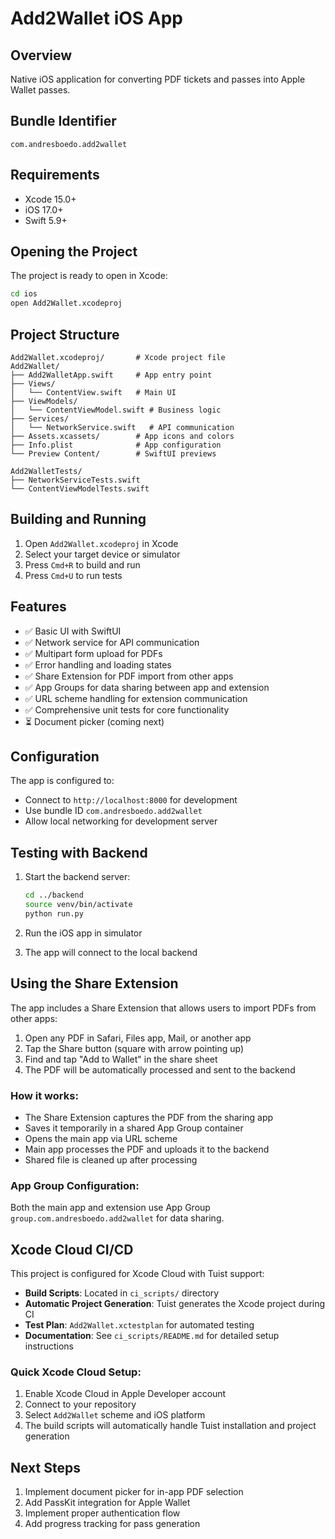 # Add2Wallet iOS App

## Overview
Native iOS application for converting PDF tickets and passes into Apple Wallet passes.

## Bundle Identifier
`com.andresboedo.add2wallet`

## Requirements
- Xcode 15.0+
- iOS 17.0+
- Swift 5.9+

## Opening the Project

The project is ready to open in Xcode:

```bash
cd ios
open Add2Wallet.xcodeproj
```

## Project Structure
```
Add2Wallet.xcodeproj/       # Xcode project file
Add2Wallet/
├── Add2WalletApp.swift     # App entry point
├── Views/
│   └── ContentView.swift   # Main UI
├── ViewModels/
│   └── ContentViewModel.swift # Business logic
├── Services/
│   └── NetworkService.swift   # API communication
├── Assets.xcassets/        # App icons and colors
├── Info.plist              # App configuration
└── Preview Content/        # SwiftUI previews

Add2WalletTests/
├── NetworkServiceTests.swift
└── ContentViewModelTests.swift
```

## Building and Running

1. Open `Add2Wallet.xcodeproj` in Xcode
2. Select your target device or simulator
3. Press `Cmd+R` to build and run
4. Press `Cmd+U` to run tests

## Features

- ✅ Basic UI with SwiftUI
- ✅ Network service for API communication
- ✅ Multipart form upload for PDFs
- ✅ Error handling and loading states
- ✅ Share Extension for PDF import from other apps
- ✅ App Groups for data sharing between app and extension
- ✅ URL scheme handling for extension communication
- ✅ Comprehensive unit tests for core functionality
- ⏳ Document picker (coming next)

## Configuration

The app is configured to:
- Connect to `http://localhost:8000` for development
- Use bundle ID `com.andresboedo.add2wallet`
- Allow local networking for development server

## Testing with Backend

1. Start the backend server:
   ```bash
   cd ../backend
   source venv/bin/activate
   python run.py
   ```

2. Run the iOS app in simulator
3. The app will connect to the local backend

## Using the Share Extension

The app includes a Share Extension that allows users to import PDFs from other apps:

1. Open any PDF in Safari, Files app, Mail, or another app
2. Tap the Share button (square with arrow pointing up)
3. Find and tap "Add to Wallet" in the share sheet
4. The PDF will be automatically processed and sent to the backend

### How it works:
- The Share Extension captures the PDF from the sharing app
- Saves it temporarily in a shared App Group container
- Opens the main app via URL scheme
- Main app processes the PDF and uploads it to the backend
- Shared file is cleaned up after processing

### App Group Configuration:
Both the main app and extension use App Group `group.com.andresboedo.add2wallet` for data sharing.

## Xcode Cloud CI/CD

This project is configured for Xcode Cloud with Tuist support:

- **Build Scripts**: Located in `ci_scripts/` directory
- **Automatic Project Generation**: Tuist generates the Xcode project during CI
- **Test Plan**: `Add2Wallet.xctestplan` for automated testing
- **Documentation**: See `ci_scripts/README.md` for detailed setup instructions

### Quick Xcode Cloud Setup:
1. Enable Xcode Cloud in Apple Developer account
2. Connect to your repository
3. Select `Add2Wallet` scheme and iOS platform
4. The build scripts will automatically handle Tuist installation and project generation

## Next Steps
1. Implement document picker for in-app PDF selection
2. Add PassKit integration for Apple Wallet
3. Implement proper authentication flow
4. Add progress tracking for pass generation